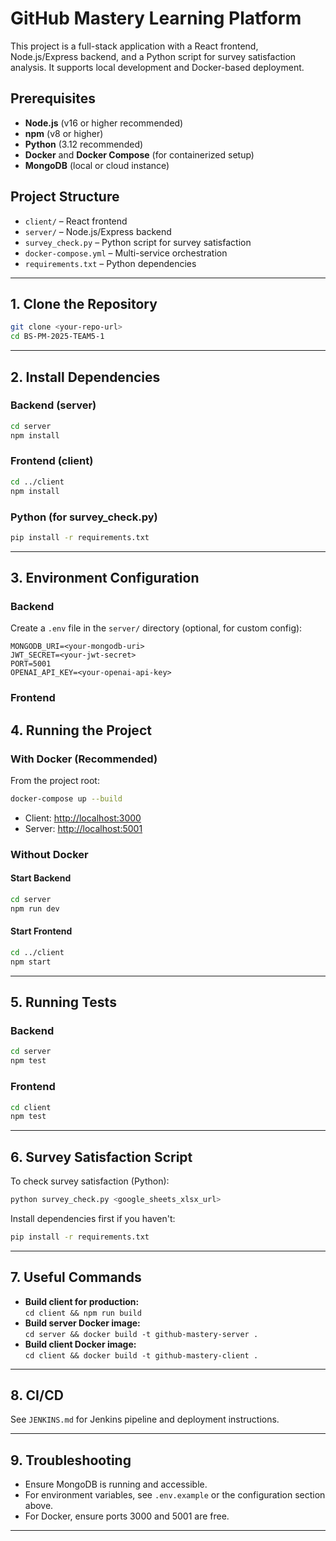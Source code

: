 # GitHub Mastery Learning Platform

This project is a full-stack application with a React frontend, Node.js/Express backend, and a Python script for survey satisfaction analysis. It supports local development and Docker-based deployment.

## Prerequisites

- **Node.js** (v16 or higher recommended)
- **npm** (v8 or higher)
- **Python** (3.12 recommended)
- **Docker** and **Docker Compose** (for containerized setup)
- **MongoDB** (local or cloud instance)

## Project Structure

- `client/` – React frontend
- `server/` – Node.js/Express backend
- `survey_check.py` – Python script for survey satisfaction
- `docker-compose.yml` – Multi-service orchestration
- `requirements.txt` – Python dependencies

---

## 1. Clone the Repository

```bash
git clone <your-repo-url>
cd BS-PM-2025-TEAM5-1
```

---

## 2. Install Dependencies

### Backend (server)

```bash
cd server
npm install
```

### Frontend (client)

```bash
cd ../client
npm install
```

### Python (for survey_check.py)

```bash
pip install -r requirements.txt
```

---

## 3. Environment Configuration

### Backend

Create a `.env` file in the `server/` directory (optional, for custom config):

```
MONGODB_URI=<your-mongodb-uri>
JWT_SECRET=<your-jwt-secret>
PORT=5001
OPENAI_API_KEY=<your-openai-api-key>
```

### Frontend


## 4. Running the Project

### With Docker (Recommended)

From the project root:

```bash
docker-compose up --build
```

- Client: [http://localhost:3000](http://localhost:3000)
- Server: [http://localhost:5001](http://localhost:5001)

### Without Docker

#### Start Backend

```bash
cd server
npm run dev
```

#### Start Frontend

```bash
cd ../client
npm start
```

---

## 5. Running Tests

### Backend

```bash
cd server
npm test
```

### Frontend

```bash
cd client
npm test
```

---

## 6. Survey Satisfaction Script

To check survey satisfaction (Python):

```bash
python survey_check.py <google_sheets_xlsx_url>
```

Install dependencies first if you haven't:

```bash
pip install -r requirements.txt
```

---

## 7. Useful Commands

- **Build client for production:**  
  `cd client && npm run build`
- **Build server Docker image:**  
  `cd server && docker build -t github-mastery-server .`
- **Build client Docker image:**  
  `cd client && docker build -t github-mastery-client .`

---

## 8. CI/CD

See `JENKINS.md` for Jenkins pipeline and deployment instructions.

---

## 9. Troubleshooting

- Ensure MongoDB is running and accessible.
- For environment variables, see `.env.example` or the configuration section above.
- For Docker, ensure ports 3000 and 5001 are free.

--- 